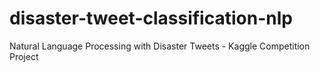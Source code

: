# disaster-tweet-classification-nlp
Natural Language Processing with Disaster Tweets - Kaggle Competition Project
